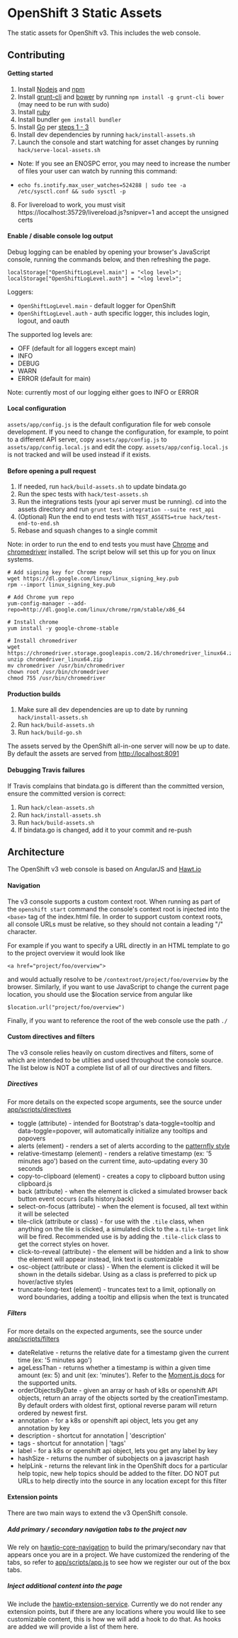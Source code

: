 OpenShift 3 Static Assets
=========================
The static assets for OpenShift v3.  This includes the web console.

Contributing
------------

#### Getting started
1. Install [Nodejs](http://nodejs.org/) and [npm](https://www.npmjs.org/)
2. Install [grunt-cli](http://gruntjs.com/installing-grunt) and [bower](http://bower.io/) by running `npm install -g grunt-cli bower` (may need to be run with sudo)
3. Install [ruby](https://www.ruby-lang.org/en/)
4. Install bundler `gem install bundler`
5. Install [Go](https://golang.org/dl/) per [steps 1 - 3](https://github.com/openshift/origin/blob/master/CONTRIBUTING.adoc#develop-locally-on-your-host)
6. Install dev dependencies by running `hack/install-assets.sh`
7. Launch the console and start watching for asset changes by running `hack/serve-local-assets.sh`
+
    Note: If you see an ENOSPC error, you may need to increase the number of files your user can watch by running this command:
+
    ```
    echo fs.inotify.max_user_watches=524288 | sudo tee -a /etc/sysctl.conf && sudo sysctl -p
    ```
8. For livereload to work, you must visit https://localhost:35729/livereload.js?snipver=1 and accept the unsigned certs

#### Enable / disable console log output

Debug logging can be enabled by opening your browser's JavaScript console, running the commands below, and then refreshing the page.

```
localStorage["OpenShiftLogLevel.main"] = "<log level>";
localStorage["OpenShiftLogLevel.auth"] = "<log level>";
```

Loggers:
* `OpenShiftLogLevel.main` - default logger for OpenShift
* `OpenShiftLogLevel.auth` - auth specific logger, this includes login, logout, and oauth

The supported log levels are:
* OFF (default for all loggers except main)
* INFO
* DEBUG
* WARN
* ERROR (default for main)

Note: currently most of our logging either goes to INFO or ERROR

#### Local configuration

`assets/app/config.js` is the default configuration file for web console
development. If you need to change the configuration, for example, to point to
a different API server, copy `assets/app/config.js` to
`assets/app/config.local.js` and edit the copy. `assets/app/config.local.js` is
not tracked and will be used instead if it exists.

#### Before opening a pull request
1. If needed, run `hack/build-assets.sh` to update bindata.go
2. Run the spec tests with `hack/test-assets.sh`
3. Run the integrations tests (your api server must be running).  cd into the assets directory and run `grunt test-integration --suite rest_api`
4. (Optional) Run the end to end tests with `TEST_ASSETS=true hack/test-end-to-end.sh`
5. Rebase and squash changes to a single commit

Note: in order to run the end to end tests you must have [Chrome](http://www.google.com/chrome/) and [chromedriver](https://sites.google.com/a/chromium.org/chromedriver/) installed.  The script below will set this up for you on linux systems.

```
# Add signing key for Chrome repo
wget https://dl.google.com/linux/linux_signing_key.pub
rpm --import linux_signing_key.pub

# Add Chrome yum repo
yum-config-manager --add-repo=http://dl.google.com/linux/chrome/rpm/stable/x86_64

# Install chrome
yum install -y google-chrome-stable

# Install chromedriver
wget https://chromedriver.storage.googleapis.com/2.16/chromedriver_linux64.zip
unzip chromedriver_linux64.zip
mv chromedriver /usr/bin/chromedriver
chown root /usr/bin/chromedriver
chmod 755 /usr/bin/chromedriver
```

#### Production builds
1. Make sure all dev dependencies are up to date by running `hack/install-assets.sh`
2. Run `hack/build-assets.sh`
3. Run `hack/build-go.sh`

The assets served by the OpenShift all-in-one server will now be up to date. By default the assets are served from [http://localhost:8091](http://localhost:8091)

#### Debugging Travis failures
If Travis complains that bindata.go is different than the committed version, ensure the committed version is correct:

1. Run `hack/clean-assets.sh`
2. Run `hack/install-assets.sh`
3. Run `hack/build-assets.sh`
4. If bindata.go is changed, add it to your commit and re-push

Architecture
------------

The OpenShift v3 web console is based on AngularJS and [Hawt.io](https://github.com/hawtio/hawtio-core)

#### Navigation

The v3 console supports a custom context root.  When running as part of the `openshift start` command the console's context root is injected into the `<base>` tag of the index.html file.  In order to support custom context roots, all console URLs must be relative, so they should not contain a leading "/" character.

For example if you want to specify a URL directly in an HTML template to go to the project overview it would look like

```
<a href="project/foo/overview">
```

and would actually resolve to be `/contextroot/project/foo/overview` by the browser.  Similarly, if you want to use JavaScript to change the current page location, you should use the $location service from angular like

```
$location.url("project/foo/overview")
```

Finally, if you want to reference the root of the web console use the path `./`

#### Custom directives and filters

The v3 console relies heavily on custom directives and filters, some of which are intended to be utilties and used throughout the console source. The list below is NOT a complete list of all of our directives and filters.

##### Directives

For more details on the expected scope arguments, see the source under [app/scripts/directives](app/scripts/directives)

* toggle (attribute) - intended for Bootstrap's data-toggle=tooltip and data-toggle=popover, will automatically initialize any tooltips and popovers
* alerts (element) - renders a set of alerts according to the [patternfly style](https://www.patternfly.org/widgets/#alerts)
* relative-timestamp (element) - renders a relative timestamp (ex: '5 minutes ago') based on the current time, auto-updating every 30 seconds
* copy-to-clipboard (element) - creates a copy to clipboard button using clipboard.js
* back (attribute) - when the element is clicked a simulated browser back button event occurs (calls history.back)
* select-on-focus (attribute) - when the element is focused, all text within it will be selected
* tile-click (attribute or class) - for use with the `.tile` class, when anything on the tile is clicked, a simulated click to the `a.tile-target` link will be fired.  Recommended use is by adding the `.tile-click` class to get the correct styles on hover.
* click-to-reveal (attribute) - the element will be hidden and a link to show the element will appear instead, link text is customizable
* osc-object (attribute or class) - When the element is clicked it will be shown in the details sidebar.  Using as a class is preferred to pick up hover/active styles
* truncate-long-text (element) - truncates text to a limit, optionally on word boundaries, adding a tooltip and ellipsis when the text is truncated

##### Filters

For more details on the expected arguments, see the source under [app/scripts/filters](app/scripts/filters)

* dateRelative - returns the relative date for a timestamp given the current time (ex: '5 minutes ago')
* ageLessThan - returns whether a timestamp is within a given time amount (ex: 5) and unit (ex: 'minutes').  Refer to the [Moment.js docs](http://momentjs.com/docs/#/manipulating/add/) for the supported units.
* orderObjectsByDate - given an array or hash of k8s or openshift API objects, return an array of the objects sorted by the creationTimestamp.  By default orders with oldest first, optional reverse param will return ordered by newest first.
* annotation - for a k8s or openshift api object, lets you get any annotation by key
* description - shortcut for annotation | 'description'
* tags - shortcut for annotation | 'tags'
* label - for a k8s or openshift api object, lets you get any label by key
* hashSize - returns the number of subobjects on a javascript hash
* helpLink - returns the relevant link in the OpenShift docs for a particular help topic, new help topics should be added to the filter.  DO NOT put URLs to help directly into the source in any location except for this filter

#### Extension points

There are two main ways to extend the v3 OpenShift console.

##### Add primary / secondary navigation tabs to the project nav

We rely on [hawtio-core-navigation](https://github.com/hawtio/hawtio-core-navigation) to build the primary/secondary nav that appears once you are in a project.  We have customized the rendering of the tabs, so refer to [app/scripts/app.js](app/scripts/app.js) to see how we register our out of the box tabs.

##### Inject additional content into the page

We include the [hawtio-extension-service](https://github.com/hawtio/hawtio-extension-service).  Currently we do not render any extension points, but if there are any locations where you would like to see customizable content, this is how we will add a hook to do that.  As hooks are added we will provide a list of them here.

